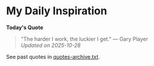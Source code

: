 # My Daily Inspiration

**Today's Quote**  
> "The harder I work, the luckier I get." — Gary Player  
*Updated on 2025-10-28*

See past quotes in [quotes-archive.txt](quotes-archive.txt).